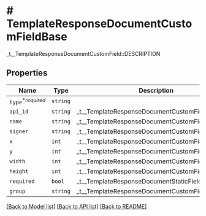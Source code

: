 # # TemplateResponseDocumentCustomFieldBase

_t__TemplateResponseDocumentCustomField::DESCRIPTION

## Properties

Name | Type | Description | Notes
------------ | ------------- | ------------- | -------------
| `type`<sup>*_required_</sup> | ```string``` |    |  |
| `api_id` | ```string``` |  _t__TemplateResponseDocumentCustomField::API_ID  |  |
| `name` | ```string``` |  _t__TemplateResponseDocumentCustomField::NAME  |  |
| `signer` | ```string``` |  _t__TemplateResponseDocumentCustomField::SIGNER  |  |
| `x` | ```int``` |  _t__TemplateResponseDocumentCustomField::X  |  |
| `y` | ```int``` |  _t__TemplateResponseDocumentCustomField::Y  |  |
| `width` | ```int``` |  _t__TemplateResponseDocumentCustomField::WIDTH  |  |
| `height` | ```int``` |  _t__TemplateResponseDocumentCustomField::HEIGHT  |  |
| `required` | ```bool``` |  _t__TemplateResponseDocumentStaticField::REQUIRED  |  |
| `group` | ```string``` |  _t__TemplateResponseDocumentCustomField::GROUP  |  |

[[Back to Model list]](../../README.md#models) [[Back to API list]](../../README.md#endpoints) [[Back to README]](../../README.md)
